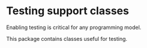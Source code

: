 # Testing support classes

Enabling testing is critical for any programming model.

This package contains classes useful for testing.